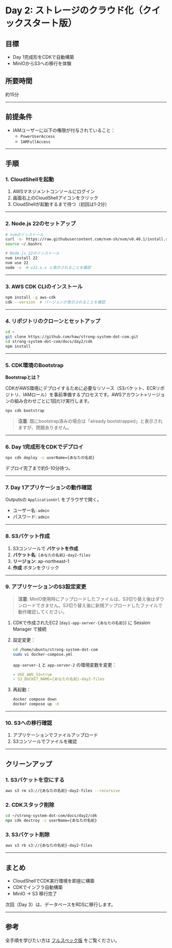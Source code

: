 # Day 2: ストレージのクラウド化（クイックスタート版）

## 目標

- Day 1完成形をCDKで自動構築
- MinIOからS3への移行を体験

## 所要時間

約15分

---

## 前提条件

- IAMユーザーに以下の権限が付与されていること：
  - `PowerUserAccess`
  - `IAMFullAccess`

---

## 手順

### 1. CloudShellを起動

1. AWSマネジメントコンソールにログイン
2. 画面右上のCloudShellアイコンをクリック
3. CloudShellが起動するまで待つ（初回は1-2分）

---

### 2. Node.js 22のセットアップ

```bash
# nvmのインストール
curl -o- https://raw.githubusercontent.com/nvm-sh/nvm/v0.40.1/install.sh | bash
source ~/.bashrc

# Node.js 22のインストール
nvm install 22
nvm use 22
node -v  # v22.x.x と表示されることを確認
```

---

### 3. AWS CDK CLIのインストール

```bash
npm install -g aws-cdk
cdk --version  # バージョンが表示されることを確認
```

---

### 4. リポジトリのクローンとセットアップ

```bash
cd ~
git clone https://github.com/haw/strong-system-dot-com.git
cd strong-system-dot-com/docs/day2/cdk
npm install
```

---

### 5. CDK環境のBootstrap

**Bootstrapとは？**

CDKがAWS環境にデプロイするために必要なリソース（S3バケット、ECRリポジトリ、IAMロール）を事前準備するプロセスです。AWSアカウント×リージョンの組み合わせごとに1回だけ実行します。

```bash
npx cdk bootstrap
```

> **注意**: 既にbootstrap済みの場合は「already bootstrapped」と表示されますが、問題ありません。

---

### 6. Day 1完成形をCDKでデプロイ

```bash
npx cdk deploy -c userName={あなたの名前}
```

デプロイ完了まで約5-10分待つ。

---

### 7. Day 1アプリケーションの動作確認

Outputsの `ApplicationUrl` をブラウザで開く。

- ユーザー名: `admin`
- パスワード: `admin`

---

### 8. S3バケット作成

1. S3コンソールで **バケットを作成**
2. **バケット名**: `{あなたの名前}-day2-files`
3. **リージョン**: ap-northeast-1
4. **作成** ボタンをクリック

---

### 9. アプリケーションのS3設定変更

> **注意**: MinIO使用時にアップロードしたファイルは、S3切り替え後はダウンロードできません。S3切り替え後に新規アップロードしたファイルで動作確認してください。

1. CDKで作成されたEC2 (`day1-app-server-{あなたの名前}`) に Session Manager で接続
2. 設定変更：

    ```bash
    cd /home/ubuntu/strong-system-dot-com
    sudo vi docker-compose.yml
    ```

    `app-server-1` と `app-server-2` の環境変数を変更：
    
    ```yaml
    - USE_AWS_S3=true
    - S3_BUCKET_NAME={あなたの名前}-day2-files
    ```

3. 再起動：

    ```bash
    docker compose down
    docker compose up -d
    ```

---

### 10. S3への移行確認

1. アプリケーションでファイルアップロード
2. S3コンソールでファイルを確認

---

## クリーンアップ

### 1. S3バケットを空にする

```bash
aws s3 rm s3://{あなたの名前}-day2-files --recursive
```

### 2. CDKスタック削除

```bash
cd ~/strong-system-dot-com/docs/day2/cdk
npx cdk destroy -c userName={あなたの名前}
```

### 3. S3バケット削除

```bash
aws s3 rb s3://{あなたの名前}-day2-files
```

---

## まとめ

- CloudShellでCDK実行環境を即座に構築
- CDKでインフラ自動構築
- MinIO → S3 移行完了

次回（Day 3）は、データベースをRDSに移行します。

---

## 参考

全手順を学びたい方は [フルスペック版](./full.md) をご覧ください。

